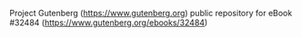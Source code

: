 Project Gutenberg (https://www.gutenberg.org) public repository for eBook #32484 (https://www.gutenberg.org/ebooks/32484)
